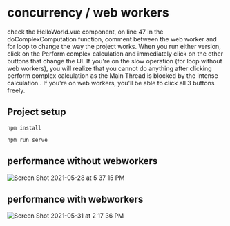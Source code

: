 # concurrency / web workers

check the HelloWorld.vue component, on line 47 in the doComplexComputation function, comment between the web worker and for loop to change the way the project works. When you run either version, click on the Perform complex calculation and immediately click on the other buttons that change the UI. If you're on the slow operation (for loop without web workers), you will realize that you cannot do anything after clicking perform complex calculation as the Main Thread is blocked by the intense calculation.. If you're on web workers, you'll be able to click all 3 buttons freely. 


## Project setup
```
npm install 
```

```
npm run serve
```

## performance without webworkers

![Screen Shot 2021-05-28 at 5 37 15 PM](https://user-images.githubusercontent.com/24571899/120229207-a0581f00-c21a-11eb-86aa-a37c97e1eaad.png)


## performance with webworkers
![Screen Shot 2021-05-31 at 2 17 36 PM](https://user-images.githubusercontent.com/24571899/120229353-f4fb9a00-c21a-11eb-9ed1-b911e9ec3195.png)
